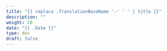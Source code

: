 ```yaml
---
title: "{{ replace .TranslationBaseName '-' ' ' | title }}"
description: ""
weight: 20
date: "{{ .Date }}"
type: doc
draft: false
---
```

